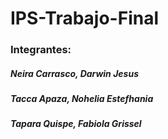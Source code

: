 # IPS-Trabajo-Final

### Integrantes:
##### Neira Carrasco, Darwin Jesus
##### Tacca Apaza, Nohelia Estefhania
##### Tapara Quispe, Fabiola Grissel
